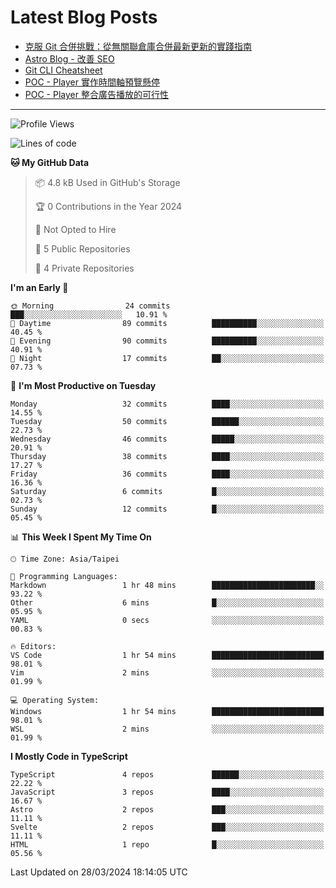 # Latest Blog Posts
<!-- BLOG-POST-LIST:START -->
- [克服 Git 合併挑戰：從無關聯倉庫合併最新更新的實踐指南](https://blog.vinny987.xyz/blog/2024/overcoming-git-merge-challenges-a-practical-guide-to-merging-updates-from-unrelated-repositories/)
- [Astro Blog - 改善 SEO](https://blog.vinny987.xyz/blog/2024/astro-blog-enhance-seo/)
- [Git CLI Cheatsheet](https://blog.vinny987.xyz/blog/2024/git-cli-cheatsheet/)
- [POC - Player 實作時間軸預覽懸停](https://blog.vinny987.xyz/blog/2024/poc-player-implementation-of-timeline-preview-on-hover/)
- [POC - Player 整合廣告播放的可行性](https://blog.vinny987.xyz/blog/2024/poc-player-feasibility-of-integrating-ad-playback/)
<!-- BLOG-POST-LIST:END -->

---

<!--START_SECTION:waka-->
![Profile Views](http://img.shields.io/badge/Profile%20Views-0-blue)

![Lines of code](https://img.shields.io/badge/From%20Hello%20World%20I%27ve%20Written-410.7%20thousand%20lines%20of%20code-blue)

**🐱 My GitHub Data** 

> 📦 4.8 kB Used in GitHub's Storage 
 > 
> 🏆 0 Contributions in the Year 2024
 > 
> 🚫 Not Opted to Hire
 > 
> 📜 5 Public Repositories 
 > 
> 🔑 4 Private Repositories 
 > 
**I'm an Early 🐤** 

```text
🌞 Morning                24 commits          ███░░░░░░░░░░░░░░░░░░░░░░   10.91 % 
🌆 Daytime                89 commits          ██████████░░░░░░░░░░░░░░░   40.45 % 
🌃 Evening                90 commits          ██████████░░░░░░░░░░░░░░░   40.91 % 
🌙 Night                  17 commits          ██░░░░░░░░░░░░░░░░░░░░░░░   07.73 % 
```
📅 **I'm Most Productive on Tuesday** 

```text
Monday                   32 commits          ████░░░░░░░░░░░░░░░░░░░░░   14.55 % 
Tuesday                  50 commits          ██████░░░░░░░░░░░░░░░░░░░   22.73 % 
Wednesday                46 commits          █████░░░░░░░░░░░░░░░░░░░░   20.91 % 
Thursday                 38 commits          ████░░░░░░░░░░░░░░░░░░░░░   17.27 % 
Friday                   36 commits          ████░░░░░░░░░░░░░░░░░░░░░   16.36 % 
Saturday                 6 commits           █░░░░░░░░░░░░░░░░░░░░░░░░   02.73 % 
Sunday                   12 commits          █░░░░░░░░░░░░░░░░░░░░░░░░   05.45 % 
```


📊 **This Week I Spent My Time On** 

```text
🕑︎ Time Zone: Asia/Taipei

💬 Programming Languages: 
Markdown                 1 hr 48 mins        ███████████████████████░░   93.22 % 
Other                    6 mins              █░░░░░░░░░░░░░░░░░░░░░░░░   05.95 % 
YAML                     0 secs              ░░░░░░░░░░░░░░░░░░░░░░░░░   00.83 % 

🔥 Editors: 
VS Code                  1 hr 54 mins        █████████████████████████   98.01 % 
Vim                      2 mins              ░░░░░░░░░░░░░░░░░░░░░░░░░   01.99 % 

💻 Operating System: 
Windows                  1 hr 54 mins        █████████████████████████   98.01 % 
WSL                      2 mins              ░░░░░░░░░░░░░░░░░░░░░░░░░   01.99 % 
```

**I Mostly Code in TypeScript** 

```text
TypeScript               4 repos             ██████░░░░░░░░░░░░░░░░░░░   22.22 % 
JavaScript               3 repos             ████░░░░░░░░░░░░░░░░░░░░░   16.67 % 
Astro                    2 repos             ███░░░░░░░░░░░░░░░░░░░░░░   11.11 % 
Svelte                   2 repos             ███░░░░░░░░░░░░░░░░░░░░░░   11.11 % 
HTML                     1 repo              █░░░░░░░░░░░░░░░░░░░░░░░░   05.56 % 
```




 Last Updated on 28/03/2024 18:14:05 UTC
<!--END_SECTION:waka-->

<!--
**vincent97277/vincent97277** is a ✨ _special_ ✨ repository because its `README.md` (this file) appears on your GitHub profile.

Here are some ideas to get you started:

- 🔭 I’m currently working on ...
- 🌱 I’m currently learning ...
- 👯 I’m looking to collaborate on ...
- 🤔 I’m looking for help with ...
- 💬 Ask me about ...
- 📫 How to reach me: ...
- 😄 Pronouns: ...
- ⚡ Fun fact: ...
-->
